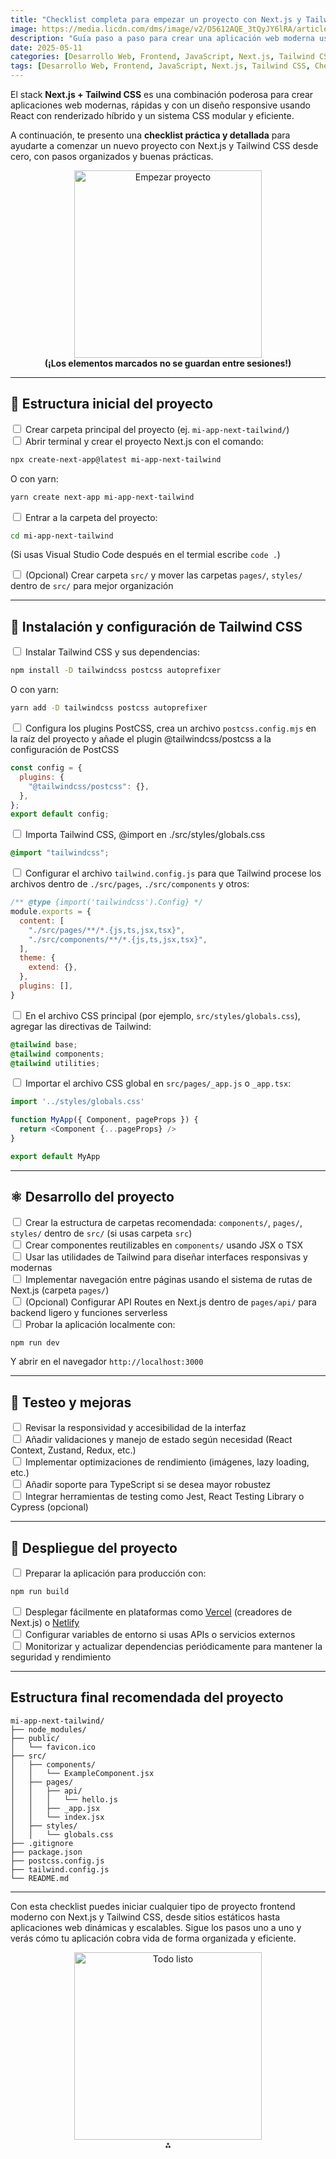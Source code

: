 ```yaml
---
title: "Checklist completa para empezar un proyecto con Next.js y Tailwind CSS"
image: https://media.licdn.com/dms/image/v2/D5612AQE_3tQyJY6lRA/article-cover_image-shrink_720_1280/article-cover_image-shrink_720_1280/0/1727013538184?e=2147483647&v=beta&t=HuxCQ8VVsHI1OzkTbTJIMCDp2-nIB7Y2xVe-_Ghhk-8
description: "Guía paso a paso para crear una aplicación web moderna usando Next.js y Tailwind CSS desde cero. Aprende a configurar y estructurar tu proyecto con buenas prácticas."
date: 2025-05-11
categories: [Desarrollo Web, Frontend, JavaScript, Next.js, Tailwind CSS, Checklist, Guía paso a paso]
tags: [Desarrollo Web, Frontend, JavaScript, Next.js, Tailwind CSS, Checklist, Guía paso a paso]
---
```


El stack **Next.js + Tailwind CSS** es una combinación poderosa para crear aplicaciones web modernas, rápidas y con un diseño responsive usando React con renderizado híbrido y un sistema CSS modular y eficiente.

A continuación, te presento una **checklist práctica y detallada** para ayudarte a comenzar un nuevo proyecto con Next.js y Tailwind CSS desde cero, con pasos organizados y buenas prácticas.

<div style="text-align: center;">
  <img src="https://media.giphy.com/media/QJvwBSGaoc4eI/giphy.gif" alt="Empezar proyecto" width="300" />
</div>
<div style="text-align: center; font-weight:bold;">(¡Los elementos marcados no se guardan entre sesiones!)</div>

---

## 📁 Estructura inicial del proyecto

<input type="checkbox"> Crear carpeta principal del proyecto (ej. `mi-app-next-tailwind/`)<br/>
<input type="checkbox"> Abrir terminal y crear el proyecto Next.js con el comando:

```bash
npx create-next-app@latest mi-app-next-tailwind
```

O con yarn:

```bash
yarn create next-app mi-app-next-tailwind
```

<input type="checkbox"> Entrar a la carpeta del proyecto:

```bash
cd mi-app-next-tailwind
```
(Si usas Visual Studio Code después en el termial escribe `code .`)


<input type="checkbox"> (Opcional) Crear carpeta `src/` y mover las carpetas `pages/`, `styles/` dentro de `src/` para mejor organización

---

## 🎨 Instalación y configuración de Tailwind CSS

<input type="checkbox"> Instalar Tailwind CSS y sus dependencias:

```bash
npm install -D tailwindcss postcss autoprefixer
```

O con yarn:

```bash
yarn add -D tailwindcss postcss autoprefixer
```

<input type="checkbox"> Configura los plugins PostCSS, crea un archivo `postcss.config.mjs` en la raíz del proyecto y añade el plugin @tailwindcss/postcss a la configuración de PostCSS

```postcss.config.js
const config = {
  plugins: {
    "@tailwindcss/postcss": {},
  },
};
export default config;
```

<input type="checkbox"> Importa Tailwind CSS, @import en ./src/styles/globals.css

```global.css
@import "tailwindcss";
```

<input type="checkbox"> Configurar el archivo `tailwind.config.js` para que Tailwind procese los archivos dentro de `./src/pages`, `./src/components` y otros:

```js
/** @type {import('tailwindcss').Config} */
module.exports = {
  content: [
    "./src/pages/**/*.{js,ts,jsx,tsx}",
    "./src/components/**/*.{js,ts,jsx,tsx}",
  ],
  theme: {
    extend: {},
  },
  plugins: [],
}
```

<input type="checkbox"> En el archivo CSS principal (por ejemplo, `src/styles/globals.css`), agregar las directivas de Tailwind:

```css
@tailwind base;
@tailwind components;
@tailwind utilities;
```

<input type="checkbox"> Importar el archivo CSS global en `src/pages/_app.js` o `_app.tsx`:

```js
import '../styles/globals.css'

function MyApp({ Component, pageProps }) {
  return <Component {...pageProps} />
}

export default MyApp
```


---

## ⚛️ Desarrollo del proyecto

<input type="checkbox"> Crear la estructura de carpetas recomendada: `components/`, `pages/`, `styles/` dentro de `src/` (si usas carpeta `src`)<br/>
<input type="checkbox"> Crear componentes reutilizables en `components/` usando JSX o TSX<br/>
<input type="checkbox"> Usar las utilidades de Tailwind para diseñar interfaces responsivas y modernas<br/>
<input type="checkbox"> Implementar navegación entre páginas usando el sistema de rutas de Next.js (carpeta `pages/`)<br/>
<input type="checkbox"> (Opcional) Configurar API Routes en Next.js dentro de `pages/api/` para backend ligero y funciones serverless<br/>
<input type="checkbox"> Probar la aplicación localmente con:

```bash
npm run dev
```

Y abrir en el navegador `http://localhost:3000`

---

## 🧪 Testeo y mejoras

<input type="checkbox"> Revisar la responsividad y accesibilidad de la interfaz<br/>
<input type="checkbox"> Añadir validaciones y manejo de estado según necesidad (React Context, Zustand, Redux, etc.)<br/>
<input type="checkbox"> Implementar optimizaciones de rendimiento (imágenes, lazy loading, etc.)<br/>
<input type="checkbox"> Añadir soporte para TypeScript si se desea mayor robustez<br/>
<input type="checkbox"> Integrar herramientas de testing como Jest, React Testing Library o Cypress (opcional)

---

## 🚀 Despliegue del proyecto

<input type="checkbox"> Preparar la aplicación para producción con:

```bash
npm run build
```

<input type="checkbox"> Desplegar fácilmente en plataformas como [Vercel](https://vercel.com/) (creadores de Next.js) o [Netlify](https://www.netlify.com/)<br/>
<input type="checkbox"> Configurar variables de entorno si usas APIs o servicios externos<br/>
<input type="checkbox"> Monitorizar y actualizar dependencias periódicamente para mantener la seguridad y rendimiento

---

## Estructura final recomendada del proyecto

```
mi-app-next-tailwind/
├── node_modules/
├── public/
│   └── favicon.ico
├── src/
│   ├── components/
│   │   └── ExampleComponent.jsx
│   ├── pages/
│   │   ├── api/
│   │   │   └── hello.js
│   │   ├── _app.jsx
│   │   └── index.jsx
│   ├── styles/
│   │   └── globals.css
├── .gitignore
├── package.json
├── postcss.config.js
├── tailwind.config.js
└── README.md
```


---

Con esta checklist puedes iniciar cualquier tipo de proyecto frontend moderno con Next.js y Tailwind CSS, desde sitios estáticos hasta aplicaciones web dinámicas y escalables. Sigue los pasos uno a uno y verás cómo tu aplicación cobra vida de forma organizada y eficiente.

<div style="text-align: center;">
  <img src="https://media.giphy.com/media/l0MYt5jPR6QX5pnqM/giphy.gif" alt="Todo listo" width="300" />
</div>
<div style="text-align: center">⁂</div>
